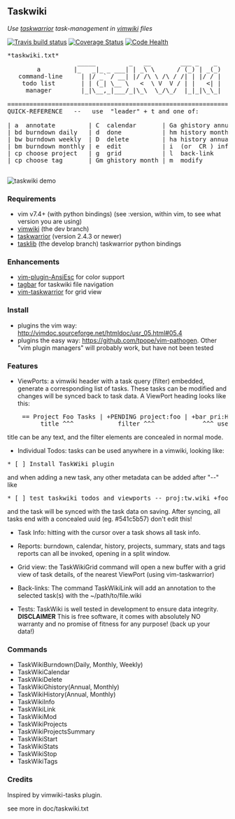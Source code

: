 ## Taskwiki

_Use [taskwarrior](http://taskwarrior.org) task-management in [vimwiki](https://github.com/vimwiki/vimwiki/tree/dev) files_

[![Travis build status](https://travis-ci.org/tbabej/taskwiki.svg?branch=master)](https://travis-ci.org/tbabej/taskwiki)
[![Coverage Status](https://coveralls.io/repos/tbabej/taskwiki/badge.svg?branch=master)](https://coveralls.io/r/tbabej/taskwiki?branch=master)
[![Code Health](https://landscape.io/github/tbabej/taskwiki/master/landscape.svg?style=flat)](https://landscape.io/github/tbabej/taskwiki/master)

<pre>
*taskwiki.txt*
                   _____         _   __        ___ _    _                    ~
        a         |_   _|_ _ ___| | _\ \      / (_) | _(_)         a         ~
   command-line     | |/ _` / __| |/ /\ \ /\ / /| | |/ / |   personal wiki   ~
    todo list       | | (_| \__ \   <  \ V  V / | |   <| |      for vim      ~
     manager        |_|\__,_|___/_|\_\  \_/\_/  |_|_|\_\_|                   ~
                                                                             ~
==============================================================================
QUICK-REFERENCE   --   use  "leader" + t and one of:                          

| a  annotate         | C  calendar       | Ga ghistory annual | p  projects |
| bd burndown daily   | d  done           | hm history month   | s  summary  |
| bw burndown weekly  | D  delete         | ha history annual  | S  stats    |
| bm burndown monthly | e  edit           | i  (or  CR ) info  | t  tags     |
| cp choose project   | g  grid           | l  back-link       | +  start    |
| cp choose tag       | Gm ghistory month | m  modify          | -  stop     |

</pre>

![taskwiki demo](http://picpaste.com/pics/wz8U2Qq9.1430094451.gif)

### Requirements

* vim v7.4+
   (with python bindings) (see :version, within vim, to see what version you are using)
* [vimwiki](https://github.com/vimwiki/vimwiki/tree/dev)
   (the dev branch)
* [taskwarrior](http://taskwarrior.org) 
   (version 2.4.3 or newer)
* [tasklib](https://github.com/tbabej/tasklib/tree/develop)
   (the develop branch) taskwarrior python bindings

### Enhancements
* [vim-plugin-AnsiEsc](https://github.com/powerman/vim-plugin-AnsiEsc) for color support
* [tagbar](https://github.com/majutsushi/tagbar) for taskwiki file navigation
* [vim-taskwarrior](https://github.com/farseer90718/vim-taskwarrior) for grid view

### Install

- plugins the vim way: http://vimdoc.sourceforge.net/htmldoc/usr_05.html#05.4
- plugins the easy way: https://github.com/tpope/vim-pathogen. Other "vim plugin managers" will probably work, but have not been tested

### Features

- ViewPorts: a vimwiki header with a task query (filter) embedded, generate
a corresponding list of tasks. These tasks can be modified and changes
will be synced back to task data.  A ViewPort heading looks like this:

<pre>
    == Project Foo Tasks | +PENDING project:foo | +bar pri:H ==
         title ^^^            filter ^^^             ^^^ user defaults
</pre>
title can be any text, and the filter elements are concealed in normal mode.

- Individual Todos: tasks can be used anywhere in a vimwiki, looking like:

<pre>
* [ ] Install TaskWiki plugin
</pre>

and when adding a new task, any other metadata can be added after "--" like

<pre>
* [ ] test taskwiki todos and viewports -- proj:tw.wiki +foo due:tomorrow
</pre>

and the task will be synced with the task data on saving. After syncing,
all tasks end with a concealed uuid (eg.  #541c5b57) don't edit this!

- Task Info: hitting <CR> with the cursor over a task shows all task info.

- Reports: burndown, calendar, history, projects, summary, stats and tags
reports can all be invoked, opening in a split window.

- Grid view: the TaskWikiGrid command will open a new buffer with a grid
view of task details, of the nearest ViewPort (using vim-taskwarrior)

- Back-links: The command TaskWikiLink will add an annotation to the selected
task(s) with the ~/path/to/file.wiki

- Tests: TaskWiki is well tested in development to ensure data integrity.
    **DISCLAIMER** This is free software, it comes with absolutely NO
    warranty and no promise of fitness for any purpose! (back up your data!)

### Commands
* TaskWikiBurndown(Daily, Monthly, Weekly)
* TaskWikiCalendar
* TaskWikiDelete
* TaskWikiGhistory(Annual, Monthly)
* TaskWikiHistory(Annual, Monthly)
* TaskWikiInfo
* TaskWikiLink
* TaskWikiMod
* TaskWikiProjects
* TaskWikiProjectsSummary
* TaskWikiStart
* TaskWikiStats
* TaskWikiStop
* TaskWikiTags

### Credits

Inspired by vimwiki-tasks plugin.

see more in doc/taskwiki.txt

